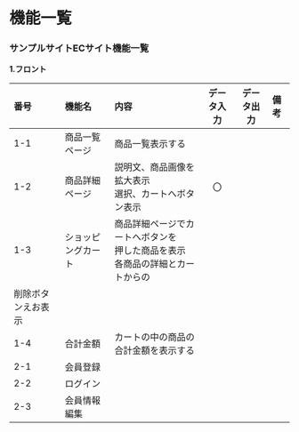# 機能一覧
### サンプルサイトECサイト機能一覧
**1.フロント**

|番号|機能名|内容|データ入力|データ出力|備考|
|:---|:---|:---|:---:|:---:|:---|
|1-1|商品一覧ページ|商品一覧表示する||||
|1-2|商品詳細ページ|説明文、商品画像を拡大表示<br>選択、カートへボタン表示|〇|||
|1-3|ショッピングカート|商品詳細ページでカートへボタンを<br>押した商品を表示<br>各商品の詳細とカートからの
削除ボタンえお表示||||
|1-4|合計金額|カートの中の商品の合計金額を表示する||||
|2-1|会員登録|||||
|2-2|ログイン|||||
|2-3|会員情報編集|||||
